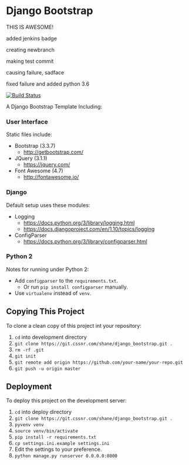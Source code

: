 # Django Bootstrap

THIS IS AWESOME!

added jenkins badge

creating newbranch

making test commit

causing failure, sadface

fixed failure and added python 3.6

[![Build Status](https://jenkins.mayflower-ci.review/buildStatus/icon?job=smashedr-test3)](https://jenkins.mayflower-ci.review/job/smashedr-test3/)

A Django Bootstrap Template Including:

### User Interface

Static files include:

- Bootstrap (3.3.7)
    - http://getbootstrap.com/
- JQuery (3.1.1)
    - https://jquery.com/
- Font Awesome (4.7)
    - http://fontawesome.io/

### Django

Default setup uses these modules:

- Logging
    - https://docs.python.org/3/library/logging.html
    - https://docs.djangoproject.com/en/1.10/topics/logging
- ConfigParser
    - https://docs.python.org/3/library/configparser.html

### Python 2

Notes for running under Python 2:

- Add `configparser` to the `requirements.txt`.
    - Or run `pip install configparser` manually.
- Use `virtualenv` instead of `venv`.

## Copying This Project

To clone a clean copy of this project int your repository:

1. `cd` into development directory
2. `git clone https://git.cssnr.com/shane/django_bootstrap.git .`
3. `rm -rf .git`
4. `git init`
5. `git remote add origin https://github.com/your-name/your-repo.git`
6. `git push -u origin master`

## Deployment

To deploy this project on the development server:

1. `cd` into deploy directory
2. `git clone https://git.cssnr.com/shane/django_bootstrap.git .`
3. `pyvenv venv`
4. `source venv/bin/activate`
5. `pip install -r requirements.txt`
6. `cp settings.ini.example settings.ini`
7. Edit the settings to your preference.
8. `python manage.py runserver 0.0.0.0:8000`
